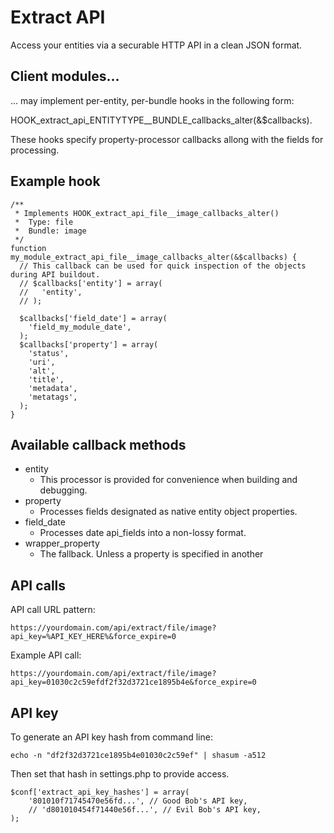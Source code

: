 # Extract API

Access your entities via a securable HTTP API in a clean JSON format.

## Client modules...
... may implement per-entity, per-bundle hooks in the following form:

HOOK_extract_api_ENTITYTYPE__BUNDLE_callbacks_alter(&$callbacks).

These hooks specify property-processor callbacks allong with the fields for processing.

## Example hook

```
/**
 * Implements HOOK_extract_api_file__image_callbacks_alter()
 *  Type: file
 *  Bundle: image
 */
function my_module_extract_api_file__image_callbacks_alter(&$callbacks) {
  // This callback can be used for quick inspection of the objects during API buildout.
  // $callbacks['entity'] = array(
  //   'entity',
  // );

  $callbacks['field_date'] = array(
    'field_my_module_date',
  );
  $callbacks['property'] = array(
    'status',
    'uri',
    'alt',
    'title',
    'metadata',
    'metatags',
  );
}
```

## Available callback methods

* entity
    * This processor is provided for convenience when building and debugging.
* property
    * Processes fields designated as native entity object properties.
* field_date
    * Processes date api_fields into a non-lossy format.
* wrapper_property
    * The fallback. Unless a property is specified in another

## API calls

  API call URL pattern:

    https://yourdomain.com/api/extract/file/image?api_key=%API_KEY_HERE%&force_expire=0

  Example API call:

    https://yourdomain.com/api/extract/file/image?api_key=01030c2c59efdf2f32d3721ce1895b4e&force_expire=0

## API key

To generate an API key hash from command line:

```
echo -n "df2f32d3721ce1895b4e01030c2c59ef" | shasum -a512
```

Then set that hash in settings.php to provide access.

```
$conf['extract_api_key_hashes'] = array(
    '801010f71745470e56fd...', // Good Bob's API key,
    // 'd801010454f71440e56f...', // Evil Bob's API key,
);
```